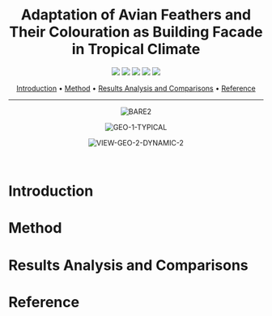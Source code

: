<h1 align="center">Adaptation of Avian Feathers and Their Colouration as Building Facade in Tropical Climate</h1>
<p align="center">
    <img src="https://img.shields.io/badge/Made with-Rhino 3D-Blue.svg"></a>
    <img src="https://img.shields.io/badge/Made with-Grasshopper-Green.svg"></a>
    <img src="https://img.shields.io/badge/Made with-Revit-Blue.svg"></a>
    <a href="https://github.com/ursulasarita/Adaptation-of-Avian-Feathers-as-Building-Facade/pulse"><img src="https://img.shields.io/badge/Maintained%3F-yes-green.svg"></a>
    <a href="https://github.com/ursulasarita"><img src="https://badges.frapsoft.com/os/v2/open-source.svg?v=103"></a>
</p>

<p align="center">
  <a href="#Introduction">Introduction</a> •
  <a href="#Method">Method</a> •
  <a href="#Results Analysis and Comparisons">Results Analysis and Comparisons</a> •
  <a href="#Reference">Reference</a> 
</p>

___


<p align="center"><img src="https://i.ibb.co/d5gFczN/BARE2.png" alt="BARE2" border="0"></a></p>

<p align="center"><img src="https://i.ibb.co/khh9RnX/GEO-1-TYPICAL.png" alt="GEO-1-TYPICAL" border="0"></a></p>

<p align="center"><img src="https://i.ibb.co/jDr9C7X/VIEW-GEO-2-DYNAMIC-2.png" alt="VIEW-GEO-2-DYNAMIC-2" border="0"></a></p>
<br>

# Introduction

# Method

# Results Analysis and Comparisons

# Reference

